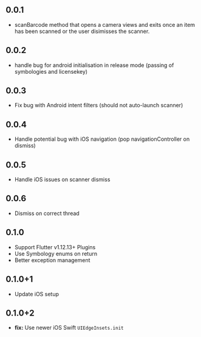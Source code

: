 ## 0.0.1

* scanBarcode method that opens a camera views and exits once an item has been scanned or the user disimisses the scanner.

## 0.0.2

* handle bug for android initialisation in release mode (passing of symbologies and licensekey)

## 0.0.3

* Fix bug with Android intent filters (should not auto-launch scanner)

## 0.0.4

* Handle potential bug with iOS navigation (pop navigationController on dismiss)

## 0.0.5

* Handle iOS issues on scanner dismiss

## 0.0.6

* Dismiss on correct thread

## 0.1.0

* Support Flutter v1.12.13+ Plugins 
* Use Symbology enums on return
* Better exception management

## 0.1.0+1

* Update iOS setup

## 0.1.0+2

* **fix:** Use newer iOS Swift `UIEdgeInsets.init`